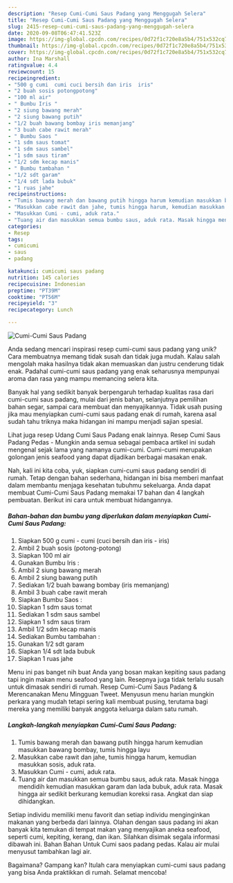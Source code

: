 ```yaml
---
description: "Resep Cumi-Cumi Saus Padang yang Menggugah Selera"
title: "Resep Cumi-Cumi Saus Padang yang Menggugah Selera"
slug: 2415-resep-cumi-cumi-saus-padang-yang-menggugah-selera
date: 2020-09-08T06:47:41.523Z
image: https://img-global.cpcdn.com/recipes/0d72f1c720e8a5b4/751x532cq70/cumi-cumi-saus-padang-foto-resep-utama.jpg
thumbnail: https://img-global.cpcdn.com/recipes/0d72f1c720e8a5b4/751x532cq70/cumi-cumi-saus-padang-foto-resep-utama.jpg
cover: https://img-global.cpcdn.com/recipes/0d72f1c720e8a5b4/751x532cq70/cumi-cumi-saus-padang-foto-resep-utama.jpg
author: Ina Marshall
ratingvalue: 4.4
reviewcount: 15
recipeingredient:
- "500 g cumi  cumi cuci bersih dan iris  iris"
- "2 buah sosis potongpotong"
- "100 ml air"
- " Bumbu Iris "
- "2 siung bawang merah"
- "2 siung bawang putih"
- "1/2 buah bawang bombay iris memanjang"
- "3 buah cabe rawit merah"
- " Bumbu Saos "
- "1 sdm saus tomat"
- "1 sdm saus sambel"
- "1 sdm saus tiram"
- "1/2 sdm kecap manis"
- " Bumbu tambahan "
- "1/2 sdt garam"
- "1/4 sdt lada bubuk"
- "1 ruas jahe"
recipeinstructions:
- "Tumis bawang merah dan bawang putih hingga harum kemudian masukkan bawang bombay, tumis hingga layu"
- "Masukkan cabe rawit dan jahe, tumis hingga harum, kemudian masukkan sosis, aduk rata."
- "Masukkan Cumi - cumi, aduk rata."
- "Tuang air dan masukkan semua bumbu saus, aduk rata. Masak hingga mendidih kemudian masukkan garam dan lada bubuk, aduk rata. Masak hingga air sedikit berkurang kemudian koreksi rasa. Angkat dan siap dihidangkan."
categories:
- Resep
tags:
- cumicumi
- saus
- padang

katakunci: cumicumi saus padang 
nutrition: 145 calories
recipecuisine: Indonesian
preptime: "PT39M"
cooktime: "PT56M"
recipeyield: "3"
recipecategory: Lunch

---
```



![Cumi-Cumi Saus Padang](https://img-global.cpcdn.com/recipes/0d72f1c720e8a5b4/751x532cq70/cumi-cumi-saus-padang-foto-resep-utama.jpg)

Anda sedang mencari inspirasi resep cumi-cumi saus padang yang unik? Cara membuatnya memang tidak susah dan tidak juga mudah. Kalau salah mengolah maka hasilnya tidak akan memuaskan dan justru cenderung tidak enak. Padahal cumi-cumi saus padang yang enak seharusnya mempunyai aroma dan rasa yang mampu memancing selera kita.

Banyak hal yang sedikit banyak berpengaruh terhadap kualitas rasa dari cumi-cumi saus padang, mulai dari jenis bahan, selanjutnya pemilihan bahan segar, sampai cara membuat dan menyajikannya. Tidak usah pusing jika mau menyiapkan cumi-cumi saus padang enak di rumah, karena asal sudah tahu triknya maka hidangan ini mampu menjadi sajian spesial.

Lihat juga resep Udang Cumi Saus Padang enak lainnya. Resep Cumi Saus Padang Pedas - Mungkin anda semua sebagai pembaca artikel ini sudah mengenal sejak lama yang namanya cumi-cumi. Cumi-cumi merupakan golongan jenis seafood yang dapat dijadikan berbagai masakan enak.


Nah, kali ini kita coba, yuk, siapkan cumi-cumi saus padang sendiri di rumah. Tetap dengan bahan sederhana, hidangan ini bisa memberi manfaat dalam membantu menjaga kesehatan tubuhmu sekeluarga. Anda dapat membuat Cumi-Cumi Saus Padang memakai 17 bahan dan 4 langkah pembuatan. Berikut ini cara untuk membuat hidangannya.

<!--inarticleads1-->

##### Bahan-bahan dan bumbu yang diperlukan dalam menyiapkan Cumi-Cumi Saus Padang:

1. Siapkan 500 g cumi - cumi (cuci bersih dan iris - iris)
1. Ambil 2 buah sosis (potong-potong)
1. Siapkan 100 ml air
1. Gunakan  Bumbu Iris :
1. Ambil 2 siung bawang merah
1. Ambil 2 siung bawang putih
1. Sediakan 1/2 buah bawang bombay (iris memanjang)
1. Ambil 3 buah cabe rawit merah
1. Siapkan  Bumbu Saos :
1. Siapkan 1 sdm saus tomat
1. Sediakan 1 sdm saus sambel
1. Siapkan 1 sdm saus tiram
1. Ambil 1/2 sdm kecap manis
1. Sediakan  Bumbu tambahan :
1. Gunakan 1/2 sdt garam
1. Siapkan 1/4 sdt lada bubuk
1. Siapkan 1 ruas jahe


Menu ini pas banget nih buat Anda yang bosan makan kepiting saus padang tapi ingin makan menu seafood yang lain. Resepnya juga tidak terlalu susah untuk dimasak sendiri di rumah. Resep Cumi-Cumi Saus Padang &amp; Merencanakan Menu Mingguan Tweet. Menyusun menu harian mungkin perkara yang mudah tetapi sering kali membuat pusing, terutama bagi mereka yang memiliki banyak anggota keluarga dalam satu rumah. 

<!--inarticleads2-->

##### Langkah-langkah menyiapkan Cumi-Cumi Saus Padang:

1. Tumis bawang merah dan bawang putih hingga harum kemudian masukkan bawang bombay, tumis hingga layu
1. Masukkan cabe rawit dan jahe, tumis hingga harum, kemudian masukkan sosis, aduk rata.
1. Masukkan Cumi - cumi, aduk rata.
1. Tuang air dan masukkan semua bumbu saus, aduk rata. Masak hingga mendidih kemudian masukkan garam dan lada bubuk, aduk rata. Masak hingga air sedikit berkurang kemudian koreksi rasa. Angkat dan siap dihidangkan.


Setiap individu memiliki menu favorit dan setiap individu menginginkan makanan yang berbeda dari lainnya. Olahan dengan saus padang ini akan banyak kita temukan di tempat makan yang menyajikan aneka seafood, seperti cumi, kepiting, kerang, dan ikan. Silahkan disimak segala informasi dibawah ini. Bahan Bahan Untuk Cumi saos padang pedas. Kalau air mulai menyusut tambahkan lagi air. 

Bagaimana? Gampang kan? Itulah cara menyiapkan cumi-cumi saus padang yang bisa Anda praktikkan di rumah. Selamat mencoba!
